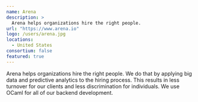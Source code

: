 ```yaml
---
name: Arena
description: > 
  Arena helps organizations hire the right people.
url: "https://www.arena.io"
logo: /users/arena.jpg
locations: 
  - United States
consortium: false
featured: true
---
```


Arena helps organizations hire the right people. We do that by applying big data and predictive analytics to the hiring process. This results in less turnover for our clients and less discrimination for individuals. We use OCaml for all of our backend development.